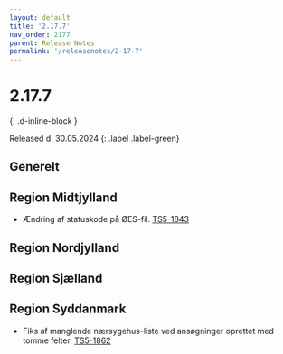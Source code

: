 ```yaml
---
layout: default
title: '2.17.7'
nav_order: 2177
parent: Release Notes
permalink: '/releasenotes/2-17-7'
---
```


# 2.17.7
{: .d-inline-block }

Released d. 30.05.2024
{: .label .label-green}

## Generelt

## Region Midtjylland
- Ændring af statuskode på ØES-fil. [TS5-1843](https://sd.trifork.com/projects/TS5/queues/custom/95/TS5-1843)

## Region Nordjylland

## Region Sjælland

## Region Syddanmark
- Fiks af manglende nærsygehus-liste ved ansøgninger oprettet med tomme felter. [TS5-1862](https://sd.trifork.com/projects/TS5/queues/custom/95/TS5-1862)
